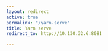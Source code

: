 ```yaml
---
layout: redirect
active: true
permalink: "/yarn-serve"
title: Yarn serve
redirect_to: http://10.130.32.6:8081

---
```

